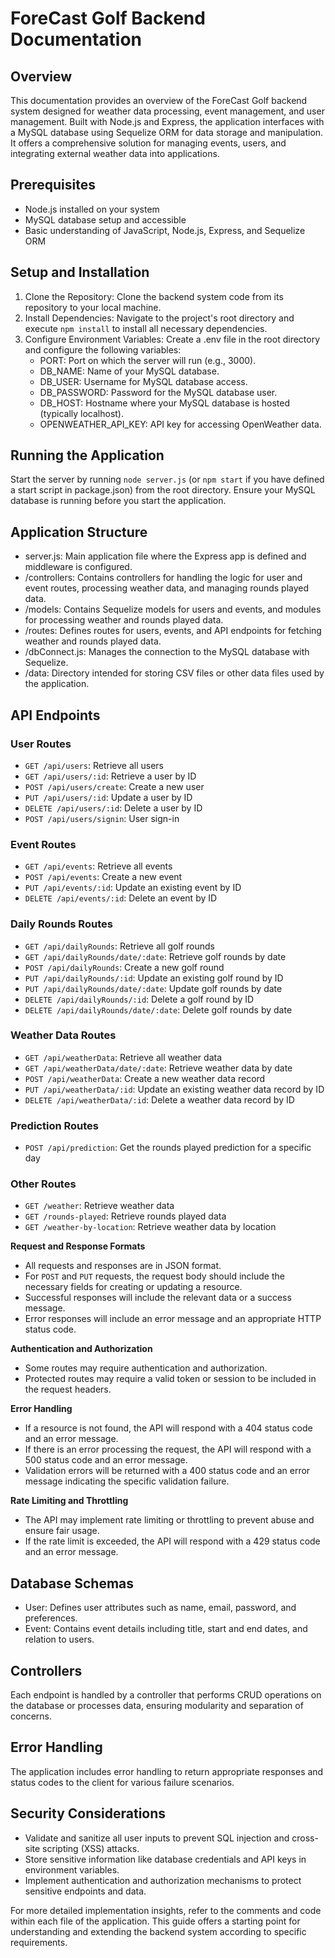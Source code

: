 # ForeCast Golf Backend Documentation

## Overview

This documentation provides an overview of the ForeCast Golf backend system designed for weather data processing, event management, and user management. Built with Node.js and Express, the application interfaces with a MySQL database using Sequelize ORM for data storage and manipulation. It offers a comprehensive solution for managing events, users, and integrating external weather data into applications.

## Prerequisites
- Node.js installed on your system
- MySQL database setup and accessible
- Basic understanding of JavaScript, Node.js, Express, and Sequelize ORM

## Setup and Installation

1. Clone the Repository: Clone the backend system code from its repository to your local machine.
2. Install Dependencies: Navigate to the project's root directory and execute `npm install` to install all necessary dependencies.
3. Configure Environment Variables: Create a .env file in the root directory and configure the following variables:
    - PORT: Port on which the server will run (e.g., 3000).
    - DB_NAME: Name of your MySQL database.
    - DB_USER: Username for MySQL database access.
    - DB_PASSWORD: Password for the MySQL database user.
    - DB_HOST: Hostname where your MySQL database is hosted (typically localhost).
    - OPENWEATHER_API_KEY: API key for accessing OpenWeather data.

## Running the Application

Start the server by running `node server.js` (or `npm start` if you have defined a start script in package.json) from the root directory. Ensure your MySQL database is running before you start the application.

## Application Structure

- server.js: Main application file where the Express app is defined and middleware is configured.
- /controllers: Contains controllers for handling the logic for user and event routes, processing weather data, and managing rounds played data.
- /models: Contains Sequelize models for users and events, and modules for processing weather and rounds played data.
- /routes: Defines routes for users, events, and API endpoints for fetching weather and rounds played data.
- /dbConnect.js: Manages the connection to the MySQL database with Sequelize.
- /data: Directory intended for storing CSV files or other data files used by the application.

## API Endpoints

### User Routes
- `GET /api/users`: Retrieve all users
- `GET /api/users/:id`: Retrieve a user by ID
- `POST /api/users/create`: Create a new user
- `PUT /api/users/:id`: Update a user by ID
- `DELETE /api/users/:id`: Delete a user by ID
- `POST /api/users/signin`: User sign-in


### Event Routes
- `GET /api/events`: Retrieve all events
- `POST /api/events`: Create a new event
- `PUT /api/events/:id`: Update an existing event by ID
- `DELETE /api/events/:id`: Delete an event by ID


### Daily Rounds Routes
- `GET /api/dailyRounds`: Retrieve all golf rounds
- `GET /api/dailyRounds/date/:date`: Retrieve golf rounds by date
- `POST /api/dailyRounds`: Create a new golf round
- `PUT /api/dailyRounds/:id`: Update an existing golf round by ID
- `PUT /api/dailyRounds/date/:date`: Update golf rounds by date
- `DELETE /api/dailyRounds/:id`: Delete a golf round by ID
- `DELETE /api/dailyRounds/date/:date`: Delete golf rounds by date


### Weather Data Routes
- `GET /api/weatherData`: Retrieve all weather data
- `GET /api/weatherData/date/:date`: Retrieve weather data by date
- `POST /api/weatherData`: Create a new weather data record
- `PUT /api/weatherData/:id`: Update an existing weather data record by ID
- `DELETE /api/weatherData/:id`: Delete a weather data record by ID

### Prediction Routes
- `POST /api/prediction`: Get the rounds played prediction for a specific day

### Other Routes
- `GET /weather`: Retrieve weather data
- `GET /rounds-played`: Retrieve rounds played data
- `GET /weather-by-location`: Retrieve weather data by location

**Request and Response Formats**
- All requests and responses are in JSON format.
- For `POST` and `PUT` requests, the request body should include the necessary fields for creating or updating a resource.
- Successful responses will include the relevant data or a success message.
- Error responses will include an error message and an appropriate HTTP status code.

**Authentication and Authorization**
- Some routes may require authentication and authorization.
- Protected routes may require a valid token or session to be included in the request headers.

**Error Handling**
- If a resource is not found, the API will respond with a 404 status code and an error message.
- If there is an error processing the request, the API will respond with a 500 status code and an error message.
- Validation errors will be returned with a 400 status code and an error message indicating the specific validation failure.

**Rate Limiting and Throttling**
- The API may implement rate limiting or throttling to prevent abuse and ensure fair usage.
- If the rate limit is exceeded, the API will respond with a 429 status code and an error message.




## Database Schemas
- User: Defines user attributes such as name, email, password, and preferences.
- Event: Contains event details including title, start and end dates, and relation to users.

## Controllers

Each endpoint is handled by a controller that performs CRUD operations on the database or processes data, ensuring modularity and separation of concerns.

## Error Handling

The application includes error handling to return appropriate responses and status codes to the client for various failure scenarios.

## Security Considerations
- Validate and sanitize all user inputs to prevent SQL injection and cross-site scripting (XSS) attacks.
- Store sensitive information like database credentials and API keys in environment variables.
- Implement authentication and authorization mechanisms to protect sensitive endpoints and data.

For more detailed implementation insights, refer to the comments and code within each file of the application. This guide offers a starting point for understanding and extending the backend system according to specific requirements.






